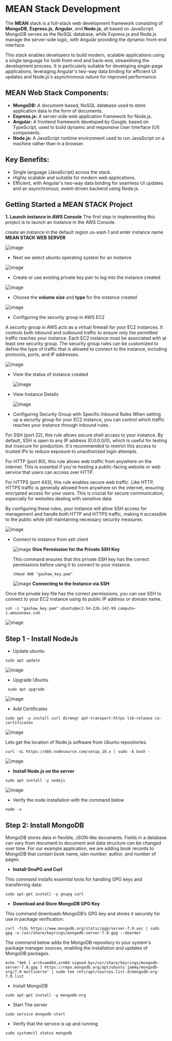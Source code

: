
# MEAN Stack Development

The **MEAN** stack is a full-stack web development framework consisting of **MongoDB**, **Express.js**, **Angular**, and **Node.js**, all based on JavaScript. MongoDB serves as the NoSQL database, while Express.js and Node.js manage the server-side logic, with Angular providing the dynamic front-end interface.

This stack enables developers to build modern, scalable applications using a single language for both front-end and back-end, streamlining the development process. It is particularly suitable for developing single-page applications, leveraging Angular's two-way data binding for efficient UI updates and Node.js's asynchronous nature for improved performance.

## MEAN Web Stack Components: 

- **MongoDB:** A document-based, NoSQL database used to store application data in the form of documents.
- **Express.js:** A server-side web application framework for Node.js.
- **Angular:** A frontend framework developed by Google, based on TypeScript, used to build dynamic and responsive User Interface (UI) components.
- **Node.js:** A JavaScript runtime environment used to run JavaScript on a machine rather than in a browser.

## Key Benefits:
- Single language (JavaScript) across the stack.
- Highly scalable and suitable for modern web applications.
- Efficient, with Angular's two-way data binding for seamless UI updates and an asynchronous, event-driven backend using Node.js.

## Getting Started a MEAN STACK Project

**1. Launch instance in AWS Console**
The first step in implementing this project is to launch an instance in the AWS Console.

create an instance in the default region us-east-1 and enter instance name **MEAN STACK WEB SERVER**

![image](assets//1_launch_instance.JPG)
- Next we select ubuntu operating system for an instance
  
![image](assets/2_instance_os.JPG)

- Create or use existing  private key pair to log into the instance created
  
![image](assets/3_get_existing_key_pair.JPG)

- Choose the **volume size** and **type** for the instance created

![image](assets/5_configure_storage.JPG)

- Configuring the security group in AWS EC2
  
A security group in AWS acts as a virtual firewall for your EC2 instances. It controls both inbound and outbound traffic to ensure only the permitted traffic reaches your instance. Each EC2 instance must be associated with at least one security group. The security group rules can be customized to define the type of traffic that is allowed to connect to the instance, including protocols, ports, and IP addresses.

![image](assets/4_create_security_group.JPG)

- View the status of instance created

  ![image](assets/6_view_instance.JPG)

- View Instance Details

  ![image](assets/7_instance_details.JPG)

- Configuring Security Group with Specific Inbound Rules
  When setting up a security group for your EC2 instance, you can control which traffic reaches your instance through inbound rules.

For SSH (port 22), this rule allows secure shell access to your instance. By default, SSH is open to any IP address (0.0.0.0/0), which is useful for testing but insecure for production. It's recommended to restrict this access to trusted IPs to reduce exposure to unauthorized login attempts.

For HTTP (port 80), this rule allows web traffic from anywhere on the internet. This is essential if you're hosting a public-facing website or web service that users can access over HTTP.

For HTTPS (port 443), this rule enables secure web traffic. Like HTTP, HTTPS traffic is generally allowed from anywhere on the internet, ensuring encrypted access for your users. This is crucial for secure communication, especially for websites dealing with sensitive data.

By configuring these rules, your instance will allow SSH access for management and handle both HTTP and HTTPS traffic, making it accessible to the public while still maintaining necessary security measures.

  ![image](assets/configure%20inbound_rules.JPG)
- Connect to instance from ssh client

   ![image](assets/9_connect_instance_command.JPG)
**Give Permission for the Private SSH Key**
  
  This command ensures that this  private SSH key has the correct permissions before using it to connect to your instance.

  ```
  chmod 400 "gashaw_key.pem"
  ```
  ![image](assets/8_give_permission.JPG)
**Connecting to the Instance via SSH**

Once the private key file has the correct permissions, you can use SSH to connect to your EC2 instance using its public IP address or domain name.
```
ssh -i "gashaw_key.pem" ubuntu@ec2-54-226-142-99.compute-1.amazonaws.com
```
![image](assets/10_inatance_connected.JPG)


## Step 1 - Install NodeJs

- Update ubuntu

```
sudo apt update
```

![image](assets/11_update_ubunt.JPG)

- Upgrade Ubuntu

```
 sudo apt upgrade
```

![image](assets/12_upgrade_ubuntu.JPG)

- Add Certificates

```
sudo apt -y install curl dirmngr apt-transport-https lsb-release ca-certificates
```

![image](assets/13_certificate_1.JPG)


Lets get the location of Node.js software from Ubuntu repositories.

```
curl -sL https://deb.nodesource.com/setup_18.x | sudo -E bash -
```

![image](assets/15_certificates_2.JPG)


- **Install Node.js on the server**

```
sudo apt install -y nodejs
```

![image](assets/21_install_node_js.JPG)

- Verify the node installation with the command below

```
node -v 
```

## Step 2: Install MongoDB

MongoDB stores data in flexible, JSON-like documents. Fields in a database can vary from document to document and data structure can be changed over time. For our example application, we are adding book records to MongoDB that contain book name, isbn number, author, and number of pages.

- **Install GnuPG and Curl**

This command installs essential tools for handling GPG keys and transferring data:

```
sudo apt-get install -y gnupg curl
```

- **Download and Store MongoDB GPG Key**

This command downloads MongoDB’s GPG key and stores it securely for use in package verification:

```
curl -fsSL https://www.mongodb.org/static/pgp/server-7.0.asc | sudo gpg -o /usr/share/keyrings/mongodb-server-7.0.gpg --dearmor
```

The command below adds the MongoDB repository to your system's package manager sources, enabling the installation and updates of MongoDB packages.

```
echo "deb [ arch=amd64,arm64 signed-by=/usr/share/keyrings/mongodb-server-7.0.gpg ] https://repo.mongodb.org/apt/ubuntu jammy/mongodb-org/7.0 multiverse" | sudo tee /etc/apt/sources.list.d/mongodb-org-7.0.list
```

- Install MongoDB

```
sudo apt-get install -y mongodb-org
```

- Start The server


```
sudo service mongodb start
```

- Verify that the service is up and running

```
sudo systemctl status mongodb
```
